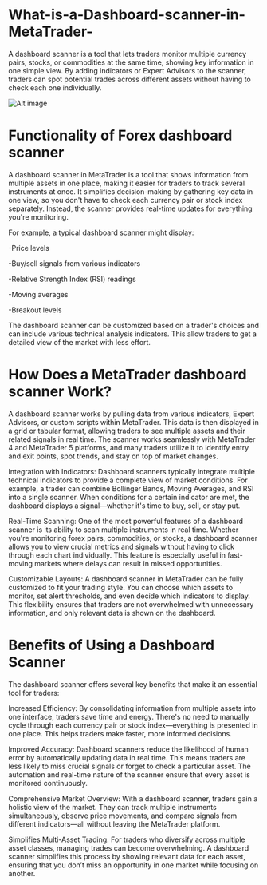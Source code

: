 # What-is-a-Dashboard-scanner-in-MetaTrader-
A dashboard scanner is a tool that lets traders monitor multiple currency pairs, stocks, or commodities at the same time, showing key information in one simple view. By adding indicators or Expert Advisors to the scanner, traders can spot potential trades across different assets without having to check each one individually. 

![Alt image](https://4xpip.com/wp-content/uploads/2023/10/Dashboard-Scanner-1536x1025.jpg)

# Functionality of Forex dashboard scanner  

A dashboard scanner in MetaTrader is a tool that shows information from multiple assets in one place, making it easier for traders to track several instruments at once. It simplifies decision-making by gathering key data in one view, so you don't have to check each currency pair or stock index separately. Instead, the scanner provides real-time updates for everything you're monitoring. 

For example, a typical dashboard scanner might display: 

 -Price levels 

 -Buy/sell signals from various indicators 

 -Relative Strength Index (RSI) readings 

 -Moving averages 

 -Breakout levels 

The dashboard scanner can be customized based on a trader's choices and can include various technical analysis indicators. This allow traders to get a detailed view of the market with less effort. 

# How Does a MetaTrader dashboard scanner Work? 

A dashboard scanner works by pulling data from various indicators, Expert Advisors, or custom scripts within MetaTrader. This data is then displayed in a grid or tabular format, allowing traders to see multiple assets and their related signals in real time. The scanner works seamlessly with MetaTrader 4 and MetaTrader 5 platforms, and many traders utilize it to identify entry and exit points, spot trends, and stay on top of market changes. 

Integration with Indicators:  Dashboard scanners typically integrate multiple technical indicators to provide a complete view of market conditions. For example, a trader can combine Bollinger Bands, Moving Averages, and RSI into a single scanner. When conditions for a certain indicator are met, the dashboard displays a signal—whether it's time to buy, sell, or stay put. 

Real-Time Scanning:  One of the most powerful features of a dashboard scanner is its ability to scan multiple instruments in real time. Whether you're monitoring forex pairs, commodities, or stocks, a dashboard scanner allows you to view crucial metrics and signals without having to click through each chart individually. This feature is especially useful in fast-moving markets where delays can result in missed opportunities. 

Customizable Layouts:  A dashboard scanner in MetaTrader can be fully customized to fit your trading style. You can choose which assets to monitor, set alert thresholds, and even decide which indicators to display. This flexibility ensures that traders are not overwhelmed with unnecessary information, and only relevant data is shown on the dashboard. 

# Benefits of Using a Dashboard Scanner 

The dashboard scanner offers several key benefits that make it an essential tool for traders: 

Increased Efficiency:  By consolidating information from multiple assets into one interface, traders save time and energy. There's no need to manually cycle through each currency pair or stock index—everything is presented in one place. This helps traders make faster, more informed decisions. 

Improved Accuracy:  Dashboard scanners reduce the likelihood of human error by automatically updating data in real time. This means traders are less likely to miss crucial signals or forget to check a particular asset. The automation and real-time nature of the scanner ensure that every asset is monitored continuously. 

Comprehensive Market Overview:  With a dashboard scanner, traders gain a holistic view of the market. They can track multiple instruments simultaneously, observe price movements, and compare signals from different indicators—all without leaving the MetaTrader platform. 

Simplifies Multi-Asset Trading:  For traders who diversify across multiple asset classes, managing trades can become overwhelming. A dashboard scanner simplifies this process by showing relevant data for each asset, ensuring that you don’t miss an opportunity in one market while focusing on another. 
